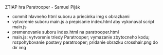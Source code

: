 ZTIAP hra Paratrooper - Samuel Piják

- commit hlavneho html suboru a priecinku img s obrazkami
- vytvorenie suboru main.js a prepisanie index.html aby vykonaval script main.js
- premenovanie suboru index.html na paratrooper.html
- main.js: vytvorenie triedy Paratrooper; vymazanie zbytocneho kodu; rozpohybovanie postavy paratrooper; pridanie obrazku crosshair.png do dir img
